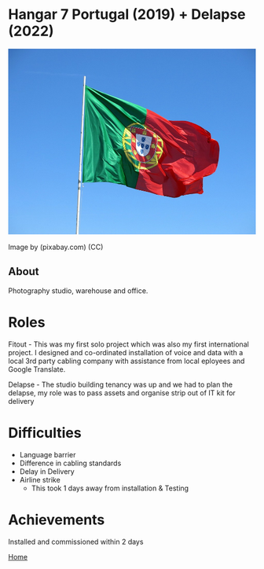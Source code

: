 # Hangar 7 Portugal (2019) + Delapse (2022)

<img src="../Images/portugal-1355102_960_720.jpg" alt="Portugal Flag">

Image by (pixabay.com) (CC)

## About

Photography studio, warehouse and office.

# Roles

Fitout - This was my first solo project which was also my first international project. I designed and co-ordinated installation of voice and data with a local 3rd party cabling company with assistance from local eployees and Google Translate.

Delapse - The studio building tenancy was up and we had to plan the delapse, my role was to pass assets and organise strip out of IT kit for delivery

# Difficulties

- Language barrier
- Difference in cabling standards
- Delay in Delivery
- Airline strike
    - This took 1 days away from installation & Testing

# Achievements

Installed and commissioned within 2 days 

[Home](../index.md)

